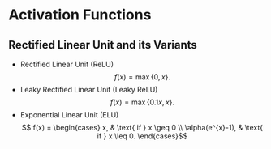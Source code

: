 # Activation Functions

## Rectified Linear Unit and its Variants
* Rectified Linear Unit (ReLU)
$$ f(x) = \max\{0, x\}.$$
* Leaky Rectified Linear Unit (Leaky ReLU)
$$ f(x) = \max\{0.1x, x\}.$$
* Exponential Linear Unit (ELU)
$$ f(x) = \begin{cases}
    x,               & \text{ if } x \geq 0 \\
    \alpha(e^{x}-1), & \text{ if } x \leq 0.
\end{cases}$$
